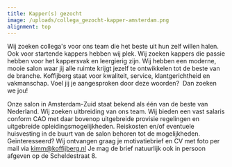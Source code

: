 ```yaml
---
title: Kapper(s) gezocht
image: /uploads/collega_gezocht-kapper-amsterdam.png
alignment: top
---
```



Wij zoeken collega's voor ons team die het beste uit hun zelf willen halen. Ook voor startende kappers hebben wij plek. Wij zoeken kappers die passie hebben voor het kappersvak en leergierig zijn. Wij hebben een moderne, mooie salon waar jij alle ruimte krijgt jezelf te ontwikkelen tot de beste van de branche. Koffijberg staat voor kwaliteit, service, klantgerichtheid en vakmanschap. Voel jij je aangesproken door deze woorden? &nbsp;Dan zoeken we jou!

Onze salon in Amsterdam-Zuid staat bekend als &eacute;&eacute;n van de beste van Nederland. Wij zoeken uitbreiding van ons team. Wij bieden een vast salaris conform CAO met daar bovenop uitgebreide provisie regelingen en uitgebreide opleidingsmogelijkheden. Reiskosten en/of eventuele huisvesting in de buurt van de salon behoren tot de mogelijkheden. Ge&iuml;nteresseerd? Wij ontvangen graag je motivatiebrief en CV met foto per mail via [kimm@koffijberg.nl](mailto:kimm@koffijberg.nl)&nbsp;Je mag de brief natuurlijk ook in persoon afgeven op de Scheldestraat 8.&nbsp;&nbsp;